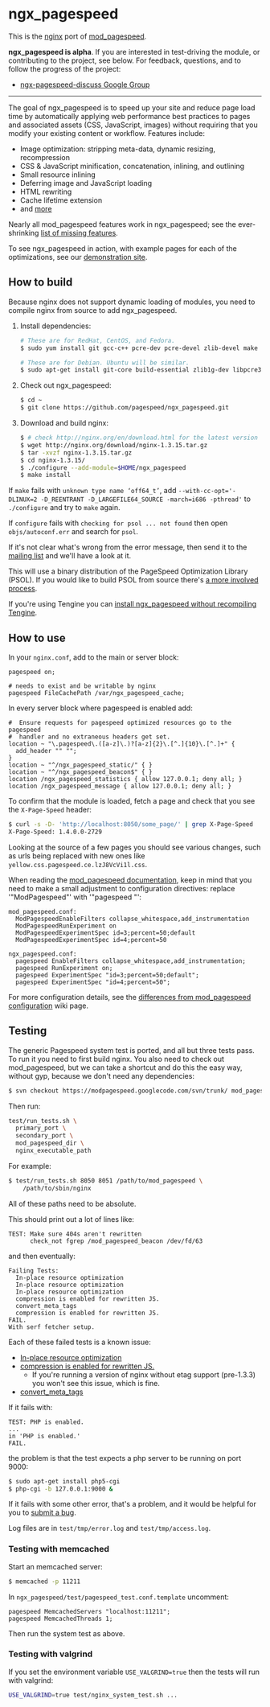 # ngx_pagespeed

This is the [nginx](http://nginx.org/) port of
[mod_pagespeed](https://developers.google.com/speed/pagespeed/mod).

**ngx_pagespeed is alpha**. If you are interested in test-driving the module, or
contributing to the project, see below. For feedback, questions, and to follow
the progress of the project:

- [ngx-pagespeed-discuss Google Group](https://groups.google.com/forum/#!forum/ngx-pagespeed-discuss)

---

The goal of ngx_pagespeed is to speed up your site and reduce page load time by
automatically applying web performance best practices to pages and associated
assets (CSS, JavaScript, images) without requiring that you modify your existing
content or workflow. Features include:

- Image optimization: stripping meta-data, dynamic resizing, recompression
- CSS & JavaScript minification, concatenation, inlining, and outlining
- Small resource inlining
- Deferring image and JavaScript loading
- HTML rewriting
- Cache lifetime extension
- and
  [more](https://developers.google.com/speed/docs/mod_pagespeed/config_filters)

Nearly all mod_pagespeed features work in ngx_pagespeed; see the ever-shrinking
[list of missing features](https://github.com/pagespeed/ngx_pagespeed/wiki/List-of-missing-mod_pagespeed-features).

To see ngx_pagespeed in action, with example pages for each of the
optimizations, see our <a href="http://ngxpagespeed.com">demonstration site</a>.

## How to build

Because nginx does not support dynamic loading of modules, you need to compile
nginx from source to add ngx_pagespeed.

1. Install dependencies:

   ```bash
   # These are for RedHat, CentOS, and Fedora.
   $ sudo yum install git gcc-c++ pcre-dev pcre-devel zlib-devel make

   # These are for Debian. Ubuntu will be similar.
   $ sudo apt-get install git-core build-essential zlib1g-dev libpcre3 libpcre3-dev
   ```

2. Check out ngx_pagespeed:

   ```bash
   $ cd ~
   $ git clone https://github.com/pagespeed/ngx_pagespeed.git
   ```

3. Download and build nginx:

   ```bash
   $ # check http://nginx.org/en/download.html for the latest version
   $ wget http://nginx.org/download/nginx-1.3.15.tar.gz
   $ tar -xvzf nginx-1.3.15.tar.gz
   $ cd nginx-1.3.15/
   $ ./configure --add-module=$HOME/ngx_pagespeed
   $ make install
   ```

If `make` fails with `unknown type name ‘off64_t’`,
add `--with-cc-opt='-DLINUX=2 -D_REENTRANT -D_LARGEFILE64_SOURCE -march=i686 -pthread'`
to `./configure` and try to `make` again.

If `configure` fails with `checking for psol ... not found` then open
`objs/autoconf.err` and search for `psol`.

If it's not clear what's wrong from
the error message, then send it to the [mailing
list](https://groups.google.com/forum/#!forum/ngx-pagespeed-discuss) and we'll
have a look at it.

This will use a binary distribution of the PageSpeed Optimization Library
(PSOL).  If you would like to build PSOL from source there's [a more involved
process](https://github.com/pagespeed/ngx_pagespeed/wiki/Building-PSOL-From-Source).

If you're using Tengine you can [install ngx_pagespeed without
recompiling Tengine](https://github.com/pagespeed/ngx_pagespeed/wiki/Using-ngx_pagespeed-with-Tengine).

## How to use

In your `nginx.conf`, add to the main or server block:

    pagespeed on;

    # needs to exist and be writable by nginx
    pagespeed FileCachePath /var/ngx_pagespeed_cache;

In every server block where pagespeed is enabled add:

    #  Ensure requests for pagespeed optimized resources go to the pagespeed
    #  handler and no extraneous headers get set.
    location ~ "\.pagespeed\.([a-z]\.)?[a-z]{2}\.[^.]{10}\.[^.]+" {
      add_header "" "";
    }
    location ~ "^/ngx_pagespeed_static/" { }
    location ~ "^/ngx_pagespeed_beacon$" { }
    location /ngx_pagespeed_statistics { allow 127.0.0.1; deny all; }
    location /ngx_pagespeed_message { allow 127.0.0.1; deny all; }

To confirm that the module is loaded, fetch a page and check that you see the
`X-Page-Speed` header:

```bash
$ curl -s -D- 'http://localhost:8050/some_page/' | grep X-Page-Speed
X-Page-Speed: 1.4.0.0-2729
```

Looking at the source of a few pages you should see various changes, such as
urls being replaced with new ones like `yellow.css.pagespeed.ce.lzJ8VcVi1l.css`.

When reading the [mod_pagespeed
documentation](https://developers.google.com/speed/docs/mod_pagespeed/using_mod),
keep in mind that you need to make a small adjustment to configuration
directives: replace '"ModPagespeed"' with '"pagespeed "':

    mod_pagespeed.conf:
      ModPagespeedEnableFilters collapse_whitespace,add_instrumentation
      ModPagespeedRunExperiment on
      ModPagespeedExperimentSpec id=3;percent=50;default
      ModPagespeedExperimentSpec id=4;percent=50

    ngx_pagespeed.conf:
      pagespeed EnableFilters collapse_whitespace,add_instrumentation;
      pagespeed RunExperiment on;
      pagespeed ExperimentSpec "id=3;percent=50;default";
      pagespeed ExperimentSpec "id=4;percent=50";

For more configuration details, see the [differences from mod_pagespeed
configuration](https://github.com/pagespeed/ngx_pagespeed/wiki/Configuration-differences-from-mod_pagespeed)
wiki page.

## Testing

The generic Pagespeed system test is ported, and all but three tests pass.  To
run it you need to first build nginx.  You also need to check out mod_pagespeed,
but we can take a shortcut and do this the easy way, without gyp, because we
don't need any dependencies:

```bash
$ svn checkout https://modpagespeed.googlecode.com/svn/trunk/ mod_pagespeed
```

Then run:

```bash
test/run_tests.sh \
  primary_port \
  secondary_port \
  mod_pagespeed_dir \
  nginx_executable_path
```

For example:

```bash
$ test/run_tests.sh 8050 8051 /path/to/mod_pagespeed \
    /path/to/sbin/nginx
```

All of these paths need to be absolute.

This should print out a lot of lines like:

    TEST: Make sure 404s aren't rewritten
          check_not fgrep /mod_pagespeed_beacon /dev/fd/63

and then eventually:

    Failing Tests:
      In-place resource optimization
      In-place resource optimization
      In-place resource optimization
      compression is enabled for rewritten JS.
      convert_meta_tags
      compression is enabled for rewritten JS.
    FAIL.
    With serf fetcher setup.

Each of these failed tests is a known issue:
 - [In-place resource
   optimization](https://github.com/pagespeed/ngx_pagespeed/issues/42)
 - [compression is enabled for rewritten JS.](
    https://github.com/pagespeed/ngx_pagespeed/issues/70)
   - If you're running a version of nginx without etag support (pre-1.3.3) you
     won't see this issue, which is fine.
 - [convert_meta_tags](https://github.com/pagespeed/ngx_pagespeed/issues/56)

If it fails with:

    TEST: PHP is enabled.
    ...
    in 'PHP is enabled.'
    FAIL.

the problem is that the test expects a php server to be running on port 9000:

```bash
$ sudo apt-get install php5-cgi
$ php-cgi -b 127.0.0.1:9000 &
```

If it fails with some other error, that's a problem, and it would be helpful for
you to [submit a bug](https://github.com/pagespeed/ngx_pagespeed/issues/new).

Log files are in `test/tmp/error.log` and `test/tmp/access.log`.

### Testing with memcached

Start an memcached server:

```bash
$ memcached -p 11211
```

In `ngx_pagespeed/test/pagespeed_test.conf.template` uncomment:

    pagespeed MemcachedServers "localhost:11211";
    pagespeed MemcachedThreads 1;

Then run the system test as above.

### Testing with valgrind

If you set the environment variable `USE_VALGRIND=true` then the tests will run
with valgrind:

```bash
USE_VALGRIND=true test/nginx_system_test.sh ...
```